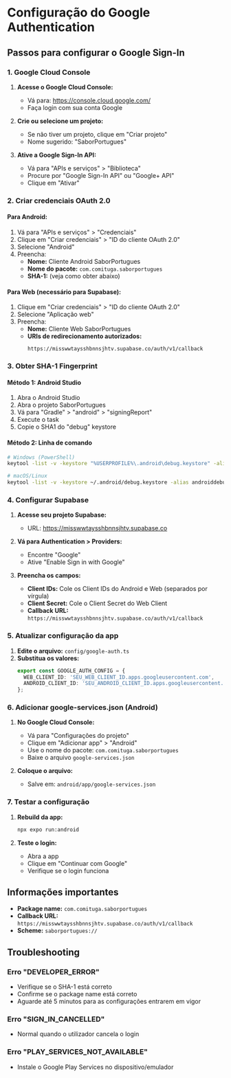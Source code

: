 # Configuração do Google Authentication

## Passos para configurar o Google Sign-In

### 1. Google Cloud Console

1. **Acesse o Google Cloud Console:**
   - Vá para: https://console.cloud.google.com/
   - Faça login com sua conta Google

2. **Crie ou selecione um projeto:**
   - Se não tiver um projeto, clique em "Criar projeto"
   - Nome sugerido: "SaborPortugues"

3. **Ative a Google Sign-In API:**
   - Vá para "APIs e serviços" > "Biblioteca"
   - Procure por "Google Sign-In API" ou "Google+ API"
   - Clique em "Ativar"

### 2. Criar credenciais OAuth 2.0

#### Para Android:
1. Vá para "APIs e serviços" > "Credenciais"
2. Clique em "Criar credenciais" > "ID do cliente OAuth 2.0"
3. Selecione "Android"
4. Preencha:
   - **Nome:** Cliente Android SaborPortugues
   - **Nome do pacote:** `com.comituga.saborportugues`
   - **SHA-1:** (veja como obter abaixo)

#### Para Web (necessário para Supabase):
1. Clique em "Criar credenciais" > "ID do cliente OAuth 2.0"
2. Selecione "Aplicação web"
3. Preencha:
   - **Nome:** Cliente Web SaborPortugues
   - **URIs de redirecionamento autorizados:** 
     ```
     https://misswwtaysshbnnsjhtv.supabase.co/auth/v1/callback
     ```

### 3. Obter SHA-1 Fingerprint

#### Método 1: Android Studio
1. Abra o Android Studio
2. Abra o projeto SaborPortugues
3. Vá para "Gradle" > "android" > "signingReport"
4. Execute o task
5. Copie o SHA1 do "debug" keystore

#### Método 2: Linha de comando
```bash
# Windows (PowerShell)
keytool -list -v -keystore "%USERPROFILE%\.android\debug.keystore" -alias androiddebugkey -storepass android -keypass android

# macOS/Linux
keytool -list -v -keystore ~/.android/debug.keystore -alias androiddebugkey -storepass android -keypass android
```

### 4. Configurar Supabase

1. **Acesse seu projeto Supabase:**
   - URL: https://misswwtaysshbnnsjhtv.supabase.co

2. **Vá para Authentication > Providers:**
   - Encontre "Google"
   - Ative "Enable Sign in with Google"

3. **Preencha os campos:**
   - **Client IDs:** Cole os Client IDs do Android e Web (separados por vírgula)
   - **Client Secret:** Cole o Client Secret do Web Client
   - **Callback URL:** `https://misswwtaysshbnnsjhtv.supabase.co/auth/v1/callback`

### 5. Atualizar configuração da app

1. **Edite o arquivo:** `config/google-auth.ts`
2. **Substitua os valores:**
   ```typescript
   export const GOOGLE_AUTH_CONFIG = {
     WEB_CLIENT_ID: 'SEU_WEB_CLIENT_ID.apps.googleusercontent.com',
     ANDROID_CLIENT_ID: 'SEU_ANDROID_CLIENT_ID.apps.googleusercontent.com',
   };
   ```

### 6. Adicionar google-services.json (Android)

1. **No Google Cloud Console:**
   - Vá para "Configurações do projeto"
   - Clique em "Adicionar app" > "Android"
   - Use o nome do pacote: `com.comituga.saborportugues`
   - Baixe o arquivo `google-services.json`

2. **Coloque o arquivo:**
   - Salve em: `android/app/google-services.json`

### 7. Testar a configuração

1. **Rebuild da app:**
   ```bash
   npx expo run:android
   ```

2. **Teste o login:**
   - Abra a app
   - Clique em "Continuar com Google"
   - Verifique se o login funciona

## Informações importantes

- **Package name:** `com.comituga.saborportugues`
- **Callback URL:** `https://misswwtaysshbnnsjhtv.supabase.co/auth/v1/callback`
- **Scheme:** `saborportugues://`

## Troubleshooting

### Erro "DEVELOPER_ERROR"
- Verifique se o SHA-1 está correto
- Confirme se o package name está correto
- Aguarde até 5 minutos para as configurações entrarem em vigor

### Erro "SIGN_IN_CANCELLED"
- Normal quando o utilizador cancela o login

### Erro "PLAY_SERVICES_NOT_AVAILABLE"
- Instale o Google Play Services no dispositivo/emulador
